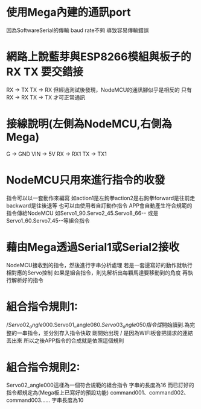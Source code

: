 # 使用Mega內建的通訊port
因為SoftwareSerial的傳輸 baud rate不夠
導致容易傳輸錯誤

# 網路上說藍芽與ESP8266模組與板子的RX TX 要交錯接
RX -> TX    TX -> RX
但經過測試後發現，NodeMCU的通訊腳似乎是相反的
只有RX -> RX  TX -> TX 才可正常通訊

# 接線說明(左側為NodeMCU,右側為Mega)
G   ->  GND
VIN ->  5V
RX  ->  RX1
TX  ->  TX1

# NodeMCU只用來進行指令的收發
指令可以以一套動作來編寫
如action1是左鉤拳action2是右鉤拳forward是往前走
backward是往後退等
也可以由使用者自訂動作指令
APP會自動產生符合規範的指令傳給NodeMCU
如Servo1_90.Servo2_45.Servo8_66--
或是Servo1_60.Servo7_45--等組合指令

# 藉由Mega透過Serial1或Serial2接收
NodeMCU接收到的指令，然後進行字串分析處理
若是一套邊寫好的動作就執行相對應的Servo控制
如果是組合指令，則先解析出每顆馬達要移動到的角度
再執行解析好的指令

# 組合指令規則1:
/$Servo02_angle000.$Servo01_angle080.$Servo03_angle050
指令從$開始讀到.為完整的一串指令，並分別存入指令快取
剛開始出現 / 是因為WIFI板會把請求的連結丟出來
所以之後APP指令的合成就是依照這個規則

# 組合指令規則2:
Servo02_angle000這樣為一個符合規範的組合指令
字串的長度為16
而已訂好的指令都規定為(Mega板上已寫好的預設功能)
command001、command002、command003......
字串長度為10